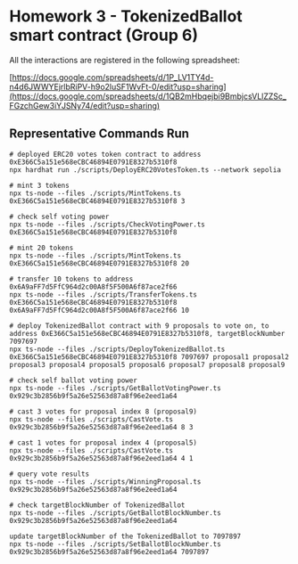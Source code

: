 # Homework 3 - TokenizedBallot smart contract (Group 6)

All the interactions are registered in the following spreadsheet:

[https://docs.google.com/spreadsheets/d/1P_LV1TY4d-n4d6JWWYEjrlbRiPV-h9o2luSF1WvFt-0/edit?usp=sharing](https://docs.google.com/spreadsheets/d/1QB2mHbqejbi9BmbjcsVLlZZSc_FGzchGew3iYJSNy74/edit?usp=sharing)


## Representative Commands Run

```
# deployed ERC20 votes token contract to address 0xE366C5a151e568eCBC46894E0791E8327b5310f8
npx hardhat run ./scripts/DeployERC20VotesToken.ts --network sepolia

# mint 3 tokens
npx ts-node --files ./scripts/MintTokens.ts 0xE366C5a151e568eCBC46894E0791E8327b5310f8 3 

# check self voting power
npx ts-node --files ./scripts/CheckVotingPower.ts 0xE366C5a151e568eCBC46894E0791E8327b5310f8

# mint 20 tokens
npx ts-node --files ./scripts/MintTokens.ts 0xE366C5a151e568eCBC46894E0791E8327b5310f8 20

# transfer 10 tokens to address 0x6A9aFF7d5FfC964d2c00A8f5F500A6f87ace2f66
npx ts-node --files ./scripts/TransferTokens.ts 0xE366C5a151e568eCBC46894E0791E8327b5310f8 0x6A9aFF7d5FfC964d2c00A8f5F500A6f87ace2f66 10

# deploy TokenizedBallot contract with 9 proposals to vote on, to address 0xE366C5a151e568eCBC46894E0791E8327b5310f8, targetBlockNumber 7097697
npx ts-node --files ./scripts/DeployTokenizedBallot.ts 0xE366C5a151e568eCBC46894E0791E8327b5310f8 7097697 proposal1 proposal2 proposal3 proposal4 proposal5 proposal6 proposal7 proposal8 proposal9

# check self ballot voting power
npx ts-node --files ./scripts/GetBallotVotingPower.ts 0x929c3b2856b9f5a26e52563d87a8f96e2eed1a64

# cast 3 votes for proposal index 8 (proposal9)
npx ts-node --files ./scripts/CastVote.ts 0x929c3b2856b9f5a26e52563d87a8f96e2eed1a64 8 3

# cast 1 votes for proposal index 4 (proposal5)
npx ts-node --files ./scripts/CastVote.ts 0x929c3b2856b9f5a26e52563d87a8f96e2eed1a64 4 1

# query vote results
npx ts-node --files ./scripts/WinningProposal.ts 0x929c3b2856b9f5a26e52563d87a8f96e2eed1a64

# check targetBlockNumber of TokenizedBallot
npx ts-node --files ./scripts/GetBallotBlockNumber.ts 0x929c3b2856b9f5a26e52563d87a8f96e2eed1a64

update targetBlockNumber of the TokenizedBallot to 7097897
npx ts-node --files ./scripts/SetBallotBlockNumber.ts 0x929c3b2856b9f5a26e52563d87a8f96e2eed1a64 7097897

```

